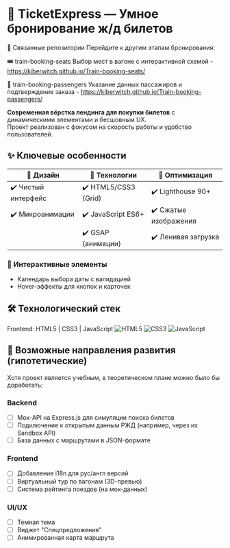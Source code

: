 # 🚂 TicketExpress — Умное бронирование ж/д билетов

🔗 Связанные репозитории
Перейдите к другим этапам бронирования:

🎟️ train-booking-seats
Выбор мест в вагоне с интерактивной схемой - https://kiberwitch.github.io/Train-booking-seats/

👥 train-booking-passengers
Указание данных пассажиров и подтверждение заказа - https://kiberwitch.github.io/Train-booking-passengers/

**Современная вёрстка лендинга для покупки билетов** с динамическими элементами и бесшовным UX.  
Проект реализован с фокусом на скорость работы и удобство пользователей.

## ✨ Ключевые особенности

| 🔹 **Дизайн**          | 🔹 **Технологии**       | 🔹 **Оптимизация**   |
|-----------------------|-----------------------|-----------------------|
| ✔️ Чистый интерфейс   | ✔️ HTML5/CSS3 (Grid)  | ✔️ Lighthouse 90+     |
|  ✔️ Микроанимации     | ✔️ JavaScript ES6+    | ✔️ Сжатые изображения |
|                        | ✔️ GSAP (анимации)    | ✔️ Ленивая загрузка   |

### 🎯 Интерактивные элементы
- Календарь выбора даты с валидацией
- Hover-эффекты для кнопок и карточек

## 🛠 Технологический стек
Frontend: HTML5 | CSS3 | JavaScript 
![HTML5](https://img.shields.io/badge/HTML5-E34F26?style=for-the-badge&logo=html5&logoColor=white)
![CSS3](https://img.shields.io/badge/CSS3-1572B6?style=for-the-badge&logo=css3&logoColor=white)
![JavaScript](https://img.shields.io/badge/JavaScript-F7DF1E?style=for-the-badge&logo=javascript&logoColor=black)


## 🔮 Возможные направления развития (гипотетические)

Хотя проект является учебным, в теоретическом плане можно было бы доработать:

### Backend
- [ ] Мок-API на Express.js для симуляции поиска билетов
- [ ] Подключение к открытым данным РЖД (например, через их Sandbox API)
- [ ] База данных с маршрутами в JSON-формате

### Frontend
- [ ] Добавление i18n для рус/англ версий
- [ ] Виртуальный тур по вагонам (3D-превью)
- [ ] Система рейтинга поездов (на мок-данных)

### UI/UX
- [ ] Темная тема
- [ ] Виджет "Спецпредложения"
- [ ] Анимированная карта маршрута
